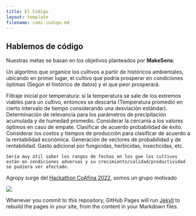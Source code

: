 ```yaml
---
title: El Código
layout: template
filename: cami-codigo.md
---
```


## Hablemos de código

Nuestras metas se basan en los objetivos planteados por **MakeSens**:

Un algoritmo que organice los cultivos a partir de históricos ambientales, ubicando en primer lugar, el cultivo que podría prosperar en condiciones óptimas (Según el histórico de datos) y el que peor prosperará.

Filtraje inicial por temperatura: si la temperatura se sale de los extremos viables para un cultivo, entonces se descarta (Temperatura promedio en cierto intervalo de tiempo considerando una desviación estándar).
Determinación de relevancia para los parámetros de precipitación acumulada y de humedad promedio.
Considerar la cercanía a los valores óptimos en caso de empate.
Clasificar de acuerdo probabilidad de éxito.
Considerar los costos y tiempos de producción para clasificar de acuerdo a la rentabilidad económica.
Generación de vectores de probabilidad y de rentabilidad.
Gasto adicional por fungicidas, herbicidas, insecticidas, etc.

    Sería muy útil saber los rangos de fechas en los que los cultivos están en condiciones adversas y su crecimiento/calidad/productividad se pudiera ver afectado.

Agropy surge del [Hackathon CoAfina 2022](https://laconga.redclara.net/hackathon/), somos un grupo motivado

![](https://laconga.redclara.net/hackathon/static/media/logo-co-afina.196c0780.png)


Whenever you commit to this repository, GitHub Pages will run [Jekyll](https://jekyllrb.com/) to rebuild the pages in your site, from the content in your Markdown files.
